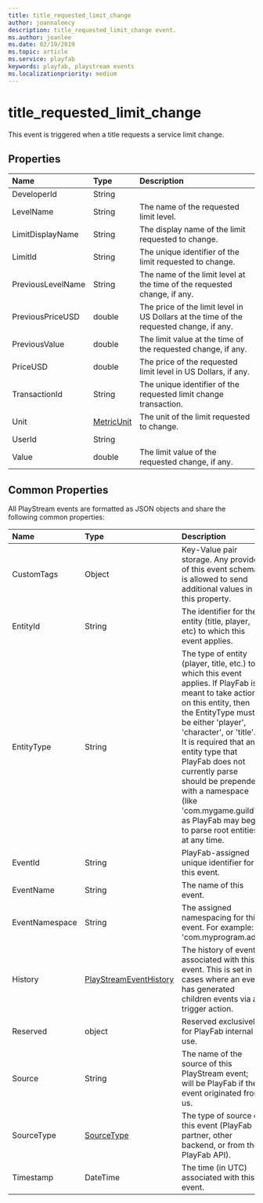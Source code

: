 ```yaml
---
title: title_requested_limit_change
author: joannaleecy
description: title_requested_limit_change event.
ms.author: joanlee
ms.date: 02/19/2019
ms.topic: article
ms.service: playfab
keywords: playfab, playstream events
ms.localizationpriority: medium
---
```


# title_requested_limit_change

This event is triggered when a title requests a service limit change.

## Properties

|Name|Type|Description|
| :--------------------|:-------------------|:----------------------|
|DeveloperId|String||
|LevelName|String|The name of the requested limit level.|
|LimitDisplayName|String|The display name of the limit requested to change.|
|LimitId|String|The unique identifier of the limit requested to change.|
|PreviousLevelName|String|The name of the limit level at the time of the requested change, if any.|
|PreviousPriceUSD|double|The price of the limit level in US Dollars at the time of the requested change, if any.|
|PreviousValue|double|The limit value at the time of the requested change, if any.|
|PriceUSD|double|The price of the requested limit level in US Dollars, if any.|
|TransactionId|String|The unique identifier of the requested limit change transaction.|
|Unit|[MetricUnit](data-types/metricunit.md)|The unit of the limit requested to change.|
|UserId|String||
|Value|double|The limit value of the requested change, if any.|

## Common Properties

All PlayStream events are formatted as JSON objects and share the following common properties:

|Name|Type|Description|
| :--------------------|:-------------------|:----------------------|
|CustomTags|Object|Key-Value pair storage. Any provider of this event schema is allowed to send additional values in this property.|
|EntityId|String|The identifier for the entity (title, player, etc) to which this event applies.|
|EntityType|String|The type of entity (player, title, etc.) to which this event applies. If PlayFab is meant to take action on this entity, then the EntityType must be either 'player', 'character', or 'title'. It is required that any entity type that PlayFab does not currently parse should be prepended with a namespace (like 'com.mygame.guild') as PlayFab may begin to parse root entities at any time.|
|EventId|String|PlayFab-assigned unique identifier for this event.|
|EventName|String|The name of this event.|
|EventNamespace|String|The assigned namespacing for this event. For example: 'com.myprogram.ads'|
|History|[PlayStreamEventHistory](data-types/playstreameventhistory.md)|The history of events associated with this event. This is set in cases where an event has generated children events via a trigger action.|
|Reserved|object|Reserved exclusively for PlayFab internal use.|
|Source|String|The name of the source of this PlayStream event; will be PlayFab if the event originated from us.|
|SourceType|[SourceType](data-types/sourcetype.md)|The type of source of this event (PlayFab partner, other backend, or from the PlayFab API).|
|Timestamp|DateTime|The time (in UTC) associated with this event.|